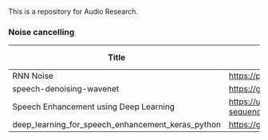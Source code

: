 This is a repository for Audio Research.

### Noise cancelling


Title       |Link        | With paper           | With code     |
-----------------|--------------------|------------------|-----------------------|
RNN Noise |<https://people.xiph.org/~jm/demo/rnnoise/#music_player> | yes  | yes   |
speech-denoising-wavenet | <https://github.com/drethage/speech-denoising-wavenet> | yes | yes |
Speech Enhancement using Deep Learning | <https://upcommons.upc.edu/bitstream/handle/2117/100596/Speech%20Enhancement%20using%20Deep%20Learning.pdf?sequence=1&isAllowed=y> | yes | no |
deep_learning_for_speech_enhancement_keras_python | <https://github.com/yongxuUSTC/sednn> | yes | yes |
